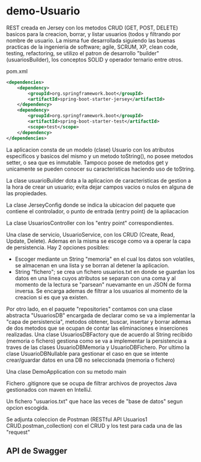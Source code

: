 # demo-Usuario

REST creada en Jersey con los metodos CRUD (GET, POST, DELETE) basicos para la creacion, 
borrar, y listar usuarios (todos y filtrando por nombre de usuario. La misma fue desarrollada
siguiendo las buenas practicas de la ingenieria de software; agile, SCRUM, XP, clean code,
testing, refactoring, se utilizo el patron de desarrollo "builder" (usuariosBuilder), los
conceptos SOLID y operador ternario entre otros. 

pom.xml
````xml
<dependencies>
    <dependency>
        <groupId>org.springframework.boot</groupId>
        <artifactId>spring-boot-starter-jersey</artifactId>
    </dependency>
    <dependency>
        <groupId>org.springframework.boot</groupId>
        <artifactId>spring-boot-starter-test</artifactId>
        <scope>test</scope>
    </dependency>
</dependencies>
````

La aplicacion consta de un modelo (clase) Usuario con los atributos especificos y basicos
del mismo y un metodo toString(), no posee metodos setter, o sea que es inmutable. Tampoco
posee de metodos get y unicamente se pueden conocer su caracteristicas haciendo uso de
toString.

La clase usuarioBuilder dota a la aplicacion de caracteristicas de gestion a la hora de
crear un usuario; evita dejar campos vacios o nulos en alguna de las propiedades.

La clase JerseyConfig donde se indica la ubicacion del paquete que contiene el controlador,
 o punto de entrada (entry point) de la apliacacion

La clase UsuariosController con los "entry point" correspondientes.

Una clase de servicio, UsuarioService, con los CRUD (Create, Read, Update, Delete). Ademas en
la misma se escoge como va a operar la capa de persistencia. Hay 2 opciones posibles:
* Escoger mediante un String "memoria" en el cual los datos son volatiles, se almacenan
en una lista y se borran al detener la aplicacion.
* String "fichero"; se crea un fichero usuarios.txt en donde se guardan los datos en una
linea cuyos atributos se separan con una coma y al momento de la lectura se "parsean" 
nuevamante en un JSON de forma inversa. 
Se encarga ademas de filtrar a los usuarios al momento de la creacion si es que ya existen.

Por otro lado, en el paquete "repositories" contamos con una clase abstracta "UsuariosDB"
encargada de declarar como se va a implementar la "capa de persistencia", metodos obtener, 
buscar, insertar y borrar ademas de dos metodos que se ocupan de contar las eliminaciones
e inserciones realizadas.
Una clase UsuariosDBFactory que de acuerdo al String recibido (memoria o fichero) gestiona
como se va a implementar la persistencia a traves de las clases UsuarioDBMemoria y 
UsuarioDBFichero.
Por ultimo la clase UsuarioDBNullable para gestionar el caso en que se intente crear/guardar
datos en una DB no seleccionada (memoria o fichero)

Una clase DemoApplication con su metodo main

Fichero .gitignore que se ocupa de filtrar archivos de proyectos Java gestionados con 
maven en IntelliJ.

Un fichero "usuarios.txt" que hace las veces de "base de datos" segun opcion escogida.

Se adjunta coleccion de Postman (RESTful API Usuarios1 CRUD.postman_collection) con el
CRUD y los test para cada una de las "request"

## API de Swagger

